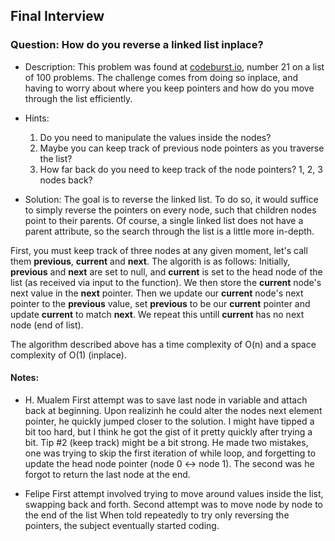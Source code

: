 ## Final Interview

### Question: How do you reverse a linked list inplace?

- Description:
This problem was found at [codeburst.io](https://codeburst.io/100-coding-interview-questions-for-programmers-b1cf74885fb7), number 21 on a list of 100 problems. The challenge comes from doing so inplace, and having to worry about where you keep pointers and how do you move through the list efficiently.

- Hints:
    1. Do you need to manipulate the values inside the nodes?
    2. Maybe you can keep track of previous node pointers as you traverse the list?
    3. How far back do you need to keep track of the node pointers? 1, 2, 3 nodes back?

- Solution:
The goal is to reverse the linked list. To do so, it would suffice to simply reverse the pointers on every node, such that children nodes point to their parents. Of course, a single linked list does not have a parent attribute, so the search through the list is a little more in-depth.

First, you must keep track of three nodes at any given moment, let's call them **previous**, **current** and **next**. The algorith is as follows: Initially, **previous** and **next** are set to null, and **current** is set to the head node of the list (as received via input to the function). We then store the **current** node's next value in the **next** pointer. Then we update our **current** node's next pointer to the **previous** value, set **previous** to be our **current** pointer and update **current** to match **next**. We repeat this untill **current** has no next node (end of list).

The algorithm described above has a time complexity of O(n) and a space complexity of O(1) (inplace).


#### Notes:

- H. Mualem
First attempt was to save last node in variable and attach back at beginning. Upon realizinh he could alter the nodes next element pointer, he quickly jumped closer to the solution. I might have tipped a bit too hard, but I think he got the gist of it pretty quickly after trying a bit. Tip #2 (keep track) might be a bit strong. He made two mistakes, one was trying to skip the first iteration of while loop, and forgetting to update the head node pointer (node 0 <-> node 1). The second was he forgot to return the last node at the end.

- Felipe
First attempt involved trying to move around values inside the list, swapping back and forth.
Second attempt was to move node by node to the end of the list
When told repeatedly to try only reversing the pointers, the subject eventually started coding.